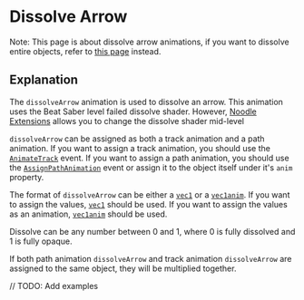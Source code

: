 # Dissolve Arrow

Note: This page is about dissolve arrow animations, if you want to dissolve entire objects, refer to [this page](../animations/dissolve.md) instead.

## Explanation

The `dissolveArrow` animation is used to dissolve an arrow. This animation uses the Beat Saber level failed dissolve shader. However, [Noodle Extensions](https://github.com/Aeroluna/NoodleExtensions) allows you to change the dissolve shader mid-level

`dissolveArrow` can be assigned as both a track animation and a path animation. If you want to assign a track animation, you should use the [`AnimateTrack`](../customEvents/AnimateTrack.md) event. If you want to assign a path animation, you should use the [`AssignPathAnimation`](../customEvents/assignPathAnimation.md) event or assign it to the object itself under it's `anim` property.

The format of `dissolveArrow` can be either a [`vec1`](../types/vec1.md) or a [`vec1anim`](../types/vec1anim.md). If you want to assign the values, [`vec1`](../types/vec1.md) should be used. If you want to assign the values as an animation, [`vec1anim`](../types/vec1anim.md) should be used.

Dissolve can be any number between 0 and 1, where 0 is fully dissolved and 1 is fully opaque.

If both path animation `dissolveArrow` and track animation `dissolveArrow` are assigned to the same object, they will be multiplied together.

// TODO: Add examples